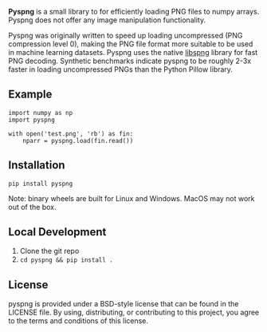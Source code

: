 
**Pyspng** is a small library to for efficiently loading PNG files to numpy arrays.
Pyspng does not offer any image manipulation functionality.

Pyspng was originally written to speed up loading uncompressed (PNG compression level 0),
making the PNG file format more suitable to be used in machine learning datasets.  Pyspng
uses the native [libspng](https://github.com/randy408/libspng) library for fast PNG
decoding.  Synthetic benchmarks indicate pyspng to be roughly 2-3x faster in
loading uncompressed PNGs than the Python Pillow library.

## Example

```
import numpy as np
import pyspng

with open('test.png', 'rb') as fin:
    nparr = pyspng.load(fin.read())
```

## Installation


```
pip install pyspng
```

Note: binary wheels are built for Linux and Windows.  MacOS may not work out of the box.

## Local Development

1. Clone the git repo
2. `cd pyspng && pip install .`

## License

pyspng is provided under a BSD-style license that can be found in the LICENSE
file. By using, distributing, or contributing to this project, you agree to the
terms and conditions of this license.
